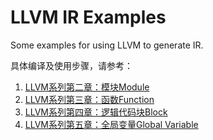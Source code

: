 # LLVM IR Examples

Some examples for using LLVM to generate IR.

具体编译及使用步骤，请参考：

1. [LLVM系列第二章：模块Module](https://blog.csdn.net/Zhanglin_Wu/article/details/125230696)
1. [LLVM系列第三章：函数Function](https://blog.csdn.net/Zhanglin_Wu/article/details/125241486)
1. [LLVM系列第四章：逻辑代码块Block](https://blog.csdn.net/Zhanglin_Wu/article/details/125246123)
1. [LLVM系列第五章：全局变量Global Variable](https://blog.csdn.net/zhanglin_wu/category_11835780.html)

